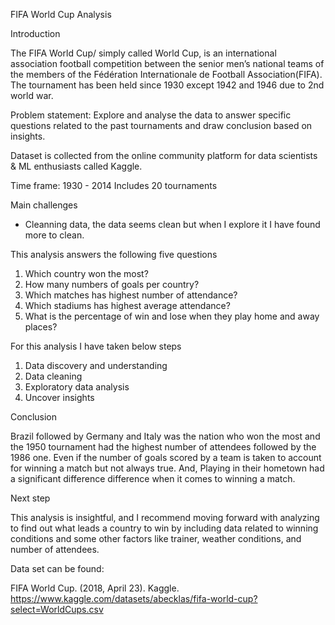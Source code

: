 FIFA World Cup Analysis

Introduction

The FIFA World Cup/ simply called World Cup, is an international association football competition between the senior men’s national teams of the members of the Fédération Internationale de Football Association(FIFA). The tournament has been held since 1930 except 1942 and 1946 due to 2nd world war.

Problem statement: Explore and analyse the data to answer specific questions related to the past tournaments and draw conclusion based on insights.

Dataset is collected from the online community platform for data scientists & ML enthusiasts called Kaggle. 

Time frame: 1930 - 2014 
            Includes 20 tournaments



Main challenges

- Cleanning data, the data seems clean but when I explore it I have found more to clean.

This analysis answers the following five questions

1. Which country won the most?
2. How many numbers of goals per country?
3. Which matches has highest number of attendance?
4. Which stadiums has highest average attendance?
5. What is the percentage of win and lose when they play home and away places?

For this analysis I have taken below steps

1. Data discovery and understanding
2. Data cleaning
3. Exploratory data analysis 
4. Uncover insights 

Conclusion

Brazil followed by Germany and Italy was the nation who won the most and the 1950 tournament had the highest number of attendees followed by the 1986 one. 
Even if the number of goals scored by a team is taken to account for winning a match but not always true. And, Playing in their hometown had a significant difference difference when it comes to winning a match.

Next step 

This analysis is insightful, and I recommend moving forward with analyzing to find out what leads a country to win by including data related to winning conditions and some other factors like trainer, weather conditions, and number of attendees.    

Data set can be found: 

FIFA World Cup. (2018, April 23). Kaggle. https://www.kaggle.com/datasets/abecklas/fifa-world-cup?select=WorldCups.csv

